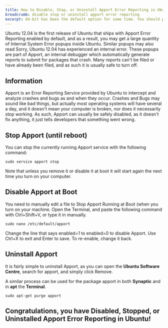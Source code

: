 ```yaml
---
title: How to Disable, Stop, or Uninstall Apport Error Reporting in Ubuntu
breadcrumb: disable stop or uninstall apport error reporting
excerpt: 64-bit has been the default option for some time. You should probably use that.
---
```


Ubuntu 12.04 is the first release of Ubuntu that ships with Apport Error Reporting enabled by default, and as a result, you may get a large quantity of <span class="box">Internal System Error</span> popups inside Ubuntu. Similar popups may also read <span class="box">Sorry, Ubuntu 12.04 has experienced an internal error.</span> These popups are part of Apport, an internal debugger which automatically generate reports to submit for packages that crash. Many reports can't be filed or have already been filed, and as such it is usually safe to turn off.

## Information

Apport is an Error Reporting Service provided by Ubuntu to intercept and analyze crashes and bugs as and when they occur. Crashes and Bugs may sound like bad things, but actually most operating systems will have several a day, and it doesn't mean your computer is broken, nor does it necessarily stop working. As such, Apport can usually be safely disabled, as it doesn't fix anything, it just tells developers that something went wrong.

## Stop Apport (until reboot)

You can stop the currently running Apport service with the following command:

    sudo service apport stop

Note that unless you remove it or disable it at boot it will start again the next time you turn on your computer.

## Disable Apport at Boot

You need to manually edit a file to Stop Apport Running at Boot (when you turn on your machine. Open the Terminal, and paste the following command with <span class="box">Ctrl</span>+<span class="box">Shift</span>+<span class="box">V</span>, or type it in manually.

    sudo nano /etc/default/apport

Change the line that says <span class="box">enabled=1</span> to <span class="box">enabled=0</span> to disable Apport. Use <span class="box">Ctrl</span>+<span class="box">X</span> to exit and <span class="box">Enter</span> to save. To re-enable, change it back.

## Uninstall Apport

It is fairly simple to uninstall Apport, as you can open the **Ubuntu Software Centre**, search for <span class="box">apport</span>, and simply click <span class="box">Remove</span>.

A similar process can be used for the package <span class="box">apport</span> in both **Synaptic** and in **apt** the **Terminal**.

    sudo apt-get purge apport

## Congratulations, you have Disabled, Stopped, or Uninstalled Apport Error Reporting in Ubuntu!
